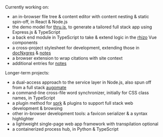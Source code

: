 Currently working on:

- an in-browser file tree & content editor with content nesting & static spin-off, in React & Node.js
- the demo model for [thru.js](https://github.com/barcek/thru.js), to generate a tailored full stack app using Express.js & TypeScript
- a back end module in TypeScript to take & extend logic in the [rhizo](https://github.com/barcek/rhizo) Vue components
- a cross-project stylesheet for development, extending those in [docNxgres](https://github.com/barcek/docNxgres) & [notes](https://barcek.github.io/notes)
- a browser extension to wrap citations with site context
- additional entries for [notes](https://barcek.github.io/notes)

Longer-term projects:

- a dual-access approach to the service layer in Node.js, also spun off from a full stack [augomate](https://barcek.github.io/augomate)
- a command-line cross-file word synchronizer, initially for CSS class names, in TypeScript
- a plugin method for [sprk](https://github.com/barcek/sprk) & plugins to support full stack web development & browsing
- other in-browser development tools: a favicon serializer & a syntax highlighter
- a lightweight single-page web app framework with transpilation optional
- a containerized process hub, in Python & TypeScript
